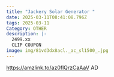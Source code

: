 ```yaml
---
title: "Jackery Solar Generator "
date: 2025-03-11T08:41:08.796Z
tags: 2025-03-11
Category: OTHER
description: |-
  2499.xx
  CLIP COUPON
image: img/81vd3dx8acl._ac_sl1500_.jpg
---
```

https://amzlink.to/az0flQrzCaAaV
AD